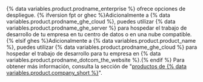 {% data variables.product.prodname_enterprise %} ofrece opciones de despliegue. {% ifversion fpt or ghec %}Adicionalmente a {% data variables.product.prodname_ghe_cloud %}, puedes utilizar {% data variables.product.prodname_ghe_server %} para hospedar el trabajo de desarrollo de tu empresa en tu centro de datos o en una nube compatible.{% elsif ghes %}Adicionalmente a {% data variables.product.product_name %}, puedes utilizar {% data variables.product.prodname_ghe_cloud %} para hospedar el trabajo de desarrollo para tu empresa en {% data variables.product.prodname_dotcom_the_website %}.{% endif %} Para obtener más información, consulta la sección de "[productos de {% data variables.product.company_short %}](/get-started/learning-about-github/githubs-products#github-enterprise)".
